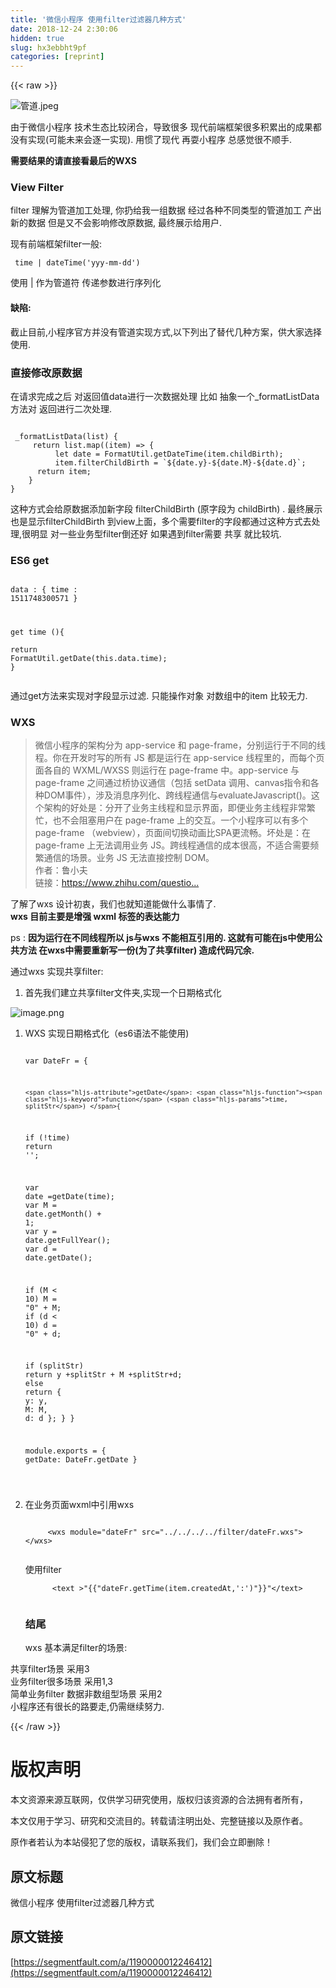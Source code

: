 ```yaml
---
title: '微信小程序 使用filter过滤器几种方式' 
date: 2018-12-24 2:30:06
hidden: true
slug: hx3ebbht9pf
categories: [reprint]
---
```


{{< raw >}}

                    
<p><span class="img-wrap"><img data-src="http://upload-images.jianshu.io/upload_images/326507-e81e06b2cb7187e9.jpeg?imageMogr2/auto-orient/strip%7CimageView2/2/w/1240" src="https://static.alili.techhttp://upload-images.jianshu.io/upload_images/326507-e81e06b2cb7187e9.jpeg?imageMogr2/auto-orient/strip%7CimageView2/2/w/1240" alt="管道.jpeg" title="管道.jpeg" style="cursor: pointer; display: inline;"></span></p>
<p>由于微信小程序 技术生态比较闭合，导致很多 现代前端框架很多积累出的成果都没有实现(可能未来会逐一实现).  用惯了现代 再耍小程序 总感觉很不顺手. </p>
<p><strong>需要结果的请直接看最后的WXS</strong></p>
<h3 id="articleHeader0">View Filter</h3>
<p>filter 理解为管道加工处理,  你扔给我一组数据  经过各种不同类型的管道加工 产出新的数据 但是又不会影响修改原数据,  最终展示给用户.</p>
<p>现有前端框架filter一般:</p>
<div class="widget-codetool" style="display:none;">
      <div class="widget-codetool--inner">
      <span class="selectCode code-tool" data-toggle="tooltip" data-placement="top" title="" data-original-title="全选"></span>
      <span type="button" class="copyCode code-tool" data-toggle="tooltip" data-placement="top" data-clipboard-text=" time | dateTime('yyy-mm-dd')
" title="" data-original-title="复制"></span>
      <span type="button" class="saveToNote code-tool" data-toggle="tooltip" data-placement="top" title="" data-original-title="放进笔记"></span>
      </div>
      </div><pre class="hljs livecodeserver"><code> <span class="hljs-built_in">time</span> | <span class="hljs-keyword">dateTime</span>(<span class="hljs-string">'yyy-mm-dd'</span>)
</code></pre>
<p>使用 | 作为管道符  传递参数进行序列化</p>
<h4>缺陷:</h4>
<p>截止目前,小程序官方并没有管道实现方式,以下列出了替代几种方案，供大家选择使用.</p>
<h3 id="articleHeader1">直接修改原数据</h3>
<p>在请求完成之后 对返回值data进行一次数据处理 比如 抽象一个_formatListData方法对 返回进行二次处理.</p>
<div class="widget-codetool" style="display:none;">
      <div class="widget-codetool--inner">
      <span class="selectCode code-tool" data-toggle="tooltip" data-placement="top" title="" data-original-title="全选"></span>
      <span type="button" class="copyCode code-tool" data-toggle="tooltip" data-placement="top" data-clipboard-text="
 _formatListData(list) {
     return list.map((item) => {
          let date = FormatUtil.getDateTime(item.childBirth);
          item.filterChildBirth = `${date.y}-${date.M}-${date.d}`;
      return item;
    }
}
" title="" data-original-title="复制"></span>
      <span type="button" class="saveToNote code-tool" data-toggle="tooltip" data-placement="top" title="" data-original-title="放进笔记"></span>
      </div>
      </div><pre class="hljs qml"><code>
 _formatListData(<span class="hljs-built_in">list</span>) {
     <span class="hljs-keyword">return</span> <span class="hljs-built_in">list</span>.map((item) =&gt; {
          <span class="hljs-keyword">let</span> <span class="hljs-built_in">date</span> = FormatUtil.getDateTime(item.childBirth);
          item.filterChildBirth = <span class="hljs-string">`<span class="hljs-subst">${date.y}</span>-<span class="hljs-subst">${date.M}</span>-<span class="hljs-subst">${date.d}</span>`</span>;
      <span class="hljs-keyword">return</span> item;
    }
}
</code></pre>
<p>这种方式会给原数据添加新字段 filterChildBirth  (原字段为 childBirth) . 最终展示也是显示filterChildBirth 到view上面，多个需要filter的字段都通过这种方式去处理,很明显 对一些业务型filter倒还好   如果遇到filter需要 共享 就比较坑.</p>
<h3 id="articleHeader2">ES6 get</h3>
<div class="widget-codetool" style="display:none;">
      <div class="widget-codetool--inner">
      <span class="selectCode code-tool" data-toggle="tooltip" data-placement="top" title="" data-original-title="全选"></span>
      <span type="button" class="copyCode code-tool" data-toggle="tooltip" data-placement="top" data-clipboard-text="
data : {
  time : 1511748300571
}

 get time (){    
  return FormatUtil.getDate(this.data.time);
}
" title="" data-original-title="复制"></span>
      <span type="button" class="saveToNote code-tool" data-toggle="tooltip" data-placement="top" title="" data-original-title="放进笔记"></span>
      </div>
      </div><pre class="hljs kotlin"><code>
<span class="hljs-keyword">data</span> : {
  time : <span class="hljs-number">1511748300571</span>
}

 <span class="hljs-keyword">get</span> time (){    
  <span class="hljs-keyword">return</span> FormatUtil.getDate(<span class="hljs-keyword">this</span>.<span class="hljs-keyword">data</span>.time);
}
</code></pre>
<p>通过get方法来实现对字段显示过滤. 只能操作对象 对数组中的item 比较无力.</p>
<h3 id="articleHeader3">WXS</h3>
<blockquote><p>微信小程序的架构分为 app-service 和 page-frame，分别运行于不同的线程。你在开发时写的所有 JS 都是运行在 app-service 线程里的，而每个页面各自的 WXML/WXSS 则运行在 page-frame 中。app-service 与 page-frame 之间通过桥协议通信（包括 setData 调用、canvas指令和各种DOM事件），涉及消息序列化、跨线程通信与evaluateJavascript()。这个架构的好处是：分开了业务主线程和显示界面，即便业务主线程非常繁忙，也不会阻塞用户在 page-frame 上的交互。一个小程序可以有多个 page-frame （webview），页面间切换动画比SPA更流畅。坏处是：在 page-frame 上无法调用业务 JS。跨线程通信的成本很高，不适合需要频繁通信的场景。业务 JS 无法直接控制 DOM。<br>作者：鲁小夫<br>链接：<a href="https://www.zhihu.com/question/64322737/answer/223446446" rel="nofollow noreferrer" target="_blank">https://www.zhihu.com/questio...</a></p></blockquote>
<p>了解了wxs 设计初衷，我们也就知道能做什么事情了.<br><strong>wxs 目前主要是增强 wxml 标签的表达能力</strong></p>
<p>ps : <strong>因为运行在不同线程所以 js与wxs 不能相互引用的.  这就有可能在js中使用公共方法 在wxs中需要重新写一份(为了共享filter) 造成代码冗余.</strong></p>
<p>通过wxs 实现共享filter:</p>
<ol><li>首先我们建立共享filter文件夹,实现一个日期格式化</li></ol>
<p><span class="img-wrap"><img data-src="http://upload-images.jianshu.io/upload_images/326507-b29a1af47d4c2feb.png?imageMogr2/auto-orient/strip%7CimageView2/2/w/1240" src="https://static.alili.techhttp://upload-images.jianshu.io/upload_images/326507-b29a1af47d4c2feb.png?imageMogr2/auto-orient/strip%7CimageView2/2/w/1240" alt="image.png" title="image.png" style="cursor: pointer; display: inline;"></span></p>
<ol>
<li>
<p>WXS 实现日期格式化（es6语法不能使用)</p>
<div class="widget-codetool" style="display:none;">
      <div class="widget-codetool--inner">
      <span class="selectCode code-tool" data-toggle="tooltip" data-placement="top" title="" data-original-title="全选"></span>
      <span type="button" class="copyCode code-tool" data-toggle="tooltip" data-placement="top" data-clipboard-text="   var DateFr = {

    getDate: function (time, splitStr) {

   if (!time) return '';

   var date =getDate(time);
   var M = date.getMonth() + 1;
   var y = date.getFullYear();
   var d = date.getDate();

   if (M < 10) M = &quot;0&quot; + M;
   if (d < 10) d = &quot;0&quot; + d;

   if (splitStr)
     return y +splitStr + M +splitStr+d;
   else
     return {
       y: y,
       M: M,
       d: d
     };
     }
   }

   module.exports = {
     getDate: DateFr.getDate
   }

" title="" data-original-title="复制"></span>
      <span type="button" class="saveToNote code-tool" data-toggle="tooltip" data-placement="top" title="" data-original-title="放进笔记"></span>
      </div>
      </div><pre class="hljs qml"><code>   <span class="hljs-built_in">var</span> DateFr = {

    <span class="hljs-attribute">getDate</span>: <span class="hljs-function"><span class="hljs-keyword">function</span> (<span class="hljs-params">time, splitStr</span>) </span>{

   <span class="hljs-keyword">if</span> (!time) <span class="hljs-keyword">return</span> <span class="hljs-string">''</span>;

   <span class="hljs-built_in">var</span> <span class="hljs-built_in">date</span> =getDate(time);
   <span class="hljs-built_in">var</span> M = <span class="hljs-built_in">date</span>.getMonth() + <span class="hljs-number">1</span>;
   <span class="hljs-built_in">var</span> y = <span class="hljs-built_in">date</span>.getFullYear();
   <span class="hljs-built_in">var</span> d = <span class="hljs-built_in">date</span>.getDate();

   <span class="hljs-keyword">if</span> (M &lt; <span class="hljs-number">10</span>) M = <span class="hljs-string">"0"</span> + M;
   <span class="hljs-keyword">if</span> (d &lt; <span class="hljs-number">10</span>) d = <span class="hljs-string">"0"</span> + d;

   <span class="hljs-keyword">if</span> (splitStr)
     <span class="hljs-keyword">return</span> y +splitStr + M +splitStr+d;
   <span class="hljs-keyword">else</span>
     <span class="hljs-keyword">return</span> {
       <span class="hljs-attribute">y</span>: y,
       <span class="hljs-attribute">M</span>: M,
       <span class="hljs-attribute">d</span>: d
     };
     }
   }

   <span class="hljs-built_in">module</span>.exports = {
     <span class="hljs-attribute">getDate</span>: DateFr.getDate
   }

</code></pre>
</li>
<li>
<p>在业务页面wxml中引用wxs</p>
<div class="widget-codetool" style="display:none;">
      <div class="widget-codetool--inner">
      <span class="selectCode code-tool" data-toggle="tooltip" data-placement="top" title="" data-original-title="全选"></span>
      <span type="button" class="copyCode code-tool" data-toggle="tooltip" data-placement="top" data-clipboard-text="
     <wxs module=&quot;dateFr&quot; src=&quot;../../../../filter/dateFr.wxs&quot;></wxs>
      " title="" data-original-title="复制"></span>
      <span type="button" class="saveToNote code-tool" data-toggle="tooltip" data-placement="top" title="" data-original-title="放进笔记"></span>
      </div>
      </div><pre class="hljs javascript"><code>
     &lt;wxs <span class="hljs-built_in">module</span>=<span class="hljs-string">"dateFr"</span> src=<span class="hljs-string">"../../../../filter/dateFr.wxs"</span>&gt;<span class="xml"><span class="hljs-tag">&lt;/<span class="hljs-name">wxs</span>&gt;</span></span>
      </code></pre>
<p>使用filter</p>
<div class="widget-codetool" style="display:none;">
      <div class="widget-codetool--inner">
      <span class="selectCode code-tool" data-toggle="tooltip" data-placement="top" title="" data-original-title="全选"></span>
      <span type="button" class="copyCode code-tool" data-toggle="tooltip" data-placement="top" data-clipboard-text="      <text >"{{"dateFr.getTime(item.createdAt,':')"}}"</text>
   " title="" data-original-title="复制"></span>
      <span type="button" class="saveToNote code-tool" data-toggle="tooltip" data-placement="top" title="" data-original-title="放进笔记"></span>
      </div>
      </div><pre class="hljs applescript"><code>      &lt;<span class="hljs-built_in">text</span> &gt;"{{"dateFr.getTime(<span class="hljs-built_in">item</span>.createdAt,':')"}}"&lt;/<span class="hljs-built_in">text</span>&gt;
   </code></pre>
<h3 id="articleHeader4">结尾</h3>
<p>wxs 基本满足filter的场景:</p>
</li>
</ol>
<p>共享filter场景 采用3<br>业务filter很多场景 采用1,3<br>简单业务filter 数据非数组型场景 采用2<br>小程序还有很长的路要走,仍需继续努力.</p>

                
{{< /raw >}}

# 版权声明
本文资源来源互联网，仅供学习研究使用，版权归该资源的合法拥有者所有，

本文仅用于学习、研究和交流目的。转载请注明出处、完整链接以及原作者。

原作者若认为本站侵犯了您的版权，请联系我们，我们会立即删除！

## 原文标题
微信小程序 使用filter过滤器几种方式

## 原文链接
[https://segmentfault.com/a/1190000012246412](https://segmentfault.com/a/1190000012246412)


